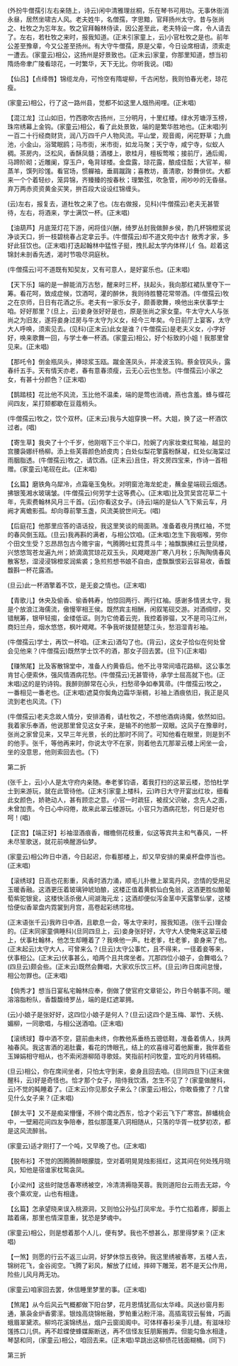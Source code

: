 <!-- { "loadSidebar": true } -->
(外扮牛僧孺引左右亲随上，诗云)闲中清雅理丝桐，乐在琴书可用功。无事休衙消永昼，居然坐啸古人风。老夫姓牛，名僧孺，字思黯，官拜扬州太守。昔与张尚之、杜牧之为忘年友。牧之官拜翰林侍读，因公差至此，老夫特设一席，令人请去了。左右，若杜牧之来时，报我知道。(正末引家童上，云)小官杜牧之是也。前年公差至豫章，今又公差至扬州。有大守牛僧孺，原是父辈，今日设席相请，须索走一遭去。(家童云)相公，这扬州是好景致也。(正末云)家童，你那里知道，想当初隋炀帝聿广陵看琼花，一时繁华，天下无比。你听我说。(唱)

【仙吕】【点绛唇】锦缆龙舟，可怜空有隋堤柳，千古闲愁，我则怕春光老，琼花瘦。

(家童云)相公，行了这一路州县，觉都不如这里人烟热闹哩。(正末唱)

【混江龙】江山如旧，竹西歌吹古扬州，三分明月，十里红楼。绿水芳塘浮玉榜，珠帘绣幕上金钩。(家童云)相公，看了此处景致，端的是繁华胜地也。(正末唱)列一百二十行经商财货，润八万四千户人物风流。平山堂，观音阁，闲花野草；九曲池，小金山，浴鹭眠鸥；马市街，米市街，如龙马聚；天宁寺，咸宁寺，似蚁人稠。茶房内，泛松风，香酥凤髓；酒楼上，歌桂月，檀板莺喉；接前厅，通后阁，马蹄阶砌；近雕阑，穿玉户，龟背球楼。金盘露，琼花露，酿成佳酝；大官羊，柳蒸羊，馔列珍馐。看官场，惯軃袖，垂肩蹴踘；喜教坊，善清歌，妙舞俳优。大都来一个个着轻纱，笼异锦，齐臻臻的按春秋；理繁弦，吹急管，闹吵吵的无昏昼。弃万两赤资资黄金买笑，拚百段大设设红锦缠头。

(云)左右，报复去，道杜牧之来了也。(左右做报，见科)(牛僧孺云)老夫无甚管待，左右，将酒来，学士满饮一杯。(正末唱)

【油葫芦】月底笼灯花下游，闲将佳兴酬，绮罗丛封我做醉乡侯，酌几杯锦橙浆说净谈天口，折一枝碧桃春占定拿云手。(牛僧孺云)却不道文苑中古忄敞秀才家，多好此狂饮也。(正末唱)打迭起翰林中猛性子挺，拽扎起太学内体样儿亻刍。趁着这锦封未剖香先透，渴时节吸尽洞庭秋。

(牛僧孺云)可不道既有知契友，又有可意人，是好宴乐也。(正末唱)

【天下乐】端的是一醉能消万古愁，醒来时三杯，扶起头，我向那红裙队里夺下一筹。看花呵，致成症候，饮酒呵，灌的醉休，我则待胜簪花常带酒。(牛僧孺云)牧之在京师，日日有花酒之乐。老夫有一家乐女子，颇善歌舞，唤他出来伏事学士咱。好好那里？(旦上，云)妾身张好好是也，原是张尚之家女童。牛太守大人与张尚之为旧友，遂将妾身过房与牛太守为义女，经今三年矣。今日前厅上宴客，太守大人呼唤，须索见去。(见科)(正末云)此女是谁？(牛僧孺云)是老夫义女，小字好好，唤来歌舞一回，与学士奉一杯酒。(家童云)相公，好个标致的小姐！我那里曾见来。(正末唱)

【那吒令】倒金瓶凤头，捧琼浆玉瓯。蹴金莲凤头，并凌波玉钩。蔡金钗风头，露春纤五手。天有情天亦老，春有意春须瘦，云无心云也生愁。(牛僧孺云)小家之女，有甚十分颜色？(正末唱)

【鹊踏枝】花比他不风流，玉比他不温柔，端的是莺也消魂，燕也含羞。蜂与蝶花间四友，呆打颏都歇在豆蔻梢头。

(牛僧孺云)牧之，饮个双杯。(正末云)我与大姐穿换一杯。大姐，换了这一杯酒饮过者。(唱)

【寄生草】我央了十个千岁，他刚咽下三个半口，险婉了内家妆束红鸳袖，越显的宫腰袅娜纤杨柳。添上些芙蓉颜色娇皮肉；白处似梨花擎露粉酥凝，红处似海棠过雨胭脂透。(牛僧孺云)牧之，请饮酒。(正末云)且住，将文房四宝来，作诗一首相赠。(家童云)笔砚在此。(正末唱)

【幺篇】磨铁角乌犀冷，点霜毫玉兔秋。对明窗沧海龙蛇走，蘸金星端砚云烟透。拂银笺湘水玻璃皱。(牛僧孺云)何劳学士这等费心。(正末唱)比及赏吴宫花草二十年，先索费翰林风月三千首。(云)你看这女子。(诗云)端的是仙人飞下紫云车，月阙才离蟾影孤。却向尊前擎玉盏，风流美貌世间无。(唱)

【后庭花】他那里应答的语话投，我这里笑谈的局面熟。准备着夜月携红袖，不觉的春风倒玉瓯。(旦云)我再斟的满者，与相公饮咱。(正末唱)怎生下我咽喉，劳你个田文生受？忘昂昂包古今赡宇宙，气腾腾吐虹霓贯斗牛；袖飘飘拂红云登凤楼，兴悠悠驾苍龙遍九州；娇滴滴赏琼花双玉头，风飕飕游广寒八月秋；乐陶陶倩春风散客愁，湿浸浸锦橙浆润紫裘；急煎煎想书娘不自由，虚飘飘恨彩云容易收，香馥馥斟一杯花露酒。

(旦云)此一杯酒擎着不饮，是无妾之情也。(正末唱)

【青歌儿】休央及偷香、偷香韩寿，怕惊回两行、两行红袖。感谢多情贤太守，我是个放浪江海儒流，傲慢宰相王侯。既然宾主相酬，闲叙笔砚交游。对酒绸缪，交错觥筹，银甲轻搊，金缕低讴。则为它倚着云兜，我控着骅骝，又不是司马江州，商妇兰舟，烟水悠悠，枫叶飕飕。不争我听拨琵琶楚江头，愁泪湿青衫袖。

(牛僧孺云)学士，再饮一杯咱。(正末云)酒勾了也。(背云)，这女子恰似在何处曾会见他来？(牛僧孺云)既然学士饮不的酒，那女子回去罢。(旦下)(正末唱)

【赚煞尾】比及客散锦堂中，准备人约黄昏后。他不比寻常间墙花路柳。这公事怎肯甘心便索休，强风情酒病花愁。(牛僧孺云)无甚管待，承学士屈高就下也。(正末唱)这的是钓诗钩。我醉则醉常在心头，扫愁帚争如奉箕帚。(牛僧孺云)牧之，一番相见一番老也。(正末唱)遮莫你鬓角边霜华渐稠，衫袖上酒痕依旧，我正是风流到老也风流。(下)

(牛僧孺云)老夫念故人情分，安排酒肴，请杜牧之，不想他酒病诗魔，依然如旧。我着家乐奉酒，他说那里曾见这女子来，是输不的他那一双眼。这风子在豫章时，张尚之家曾见来，又早三年光景，长的比那时不同了。可知他看在眼里，则是到不的他手。张千，等他再来时，你说太守不在家，则着他去兀那翠云楼上闲坐一会，坐的没意思，他则索回去也。(下)


第二折

(张千上，云)小人是太守府内亲随。奉老爹钧语，着我打扫的这翠云楼，恐怕杜学士到来游玩，就在此管待他。(正末引家童上楼科，云)昨日大守开宴出红妆，细看此女颜色，娇艳动人，甚有顾恋之意。小官一时疏狂，被叔父识破，念先人之面，未曾加责。今日心中闷倦，故来此翠云楼游玩。小官只为酒病花愁，何日是好也呵！(唱)

【正宫】【端正好】衫袖湿酒痕香，帽檐侧花枝重，似这等宾共主和气春风，一杯未尽笙歌送，就花前唤醒游仙梦。

(家童云)相公昨日中酒，今日起迟，你看那楼上，却又早安排的果桌杯盘停当也。(正末唱)

【滚绣球】日高也花影重，风香时酒力涌，顺毛儿扑撤上翠鸾丹风，恣情的受用足玉暖香融。这酒更压着玻璃钟琥珀酿，这楼正值着黄鹤仙白兔翁，这酒更胜似酿葡萄紫驼银瓮，这楼快活杀傲人间湖海元龙；这酒却便似泻金茎中天露擎仙掌，这楼恰便似香翠盘内霓裳到月宫，高卷起彩绣帘栊。

(正末语张千云)我昨日中酒，且歇息一会，等太守来时，报我知道。(张千云)理会的。(正末同家童俱睡科)(旦同四旦上，云)妾身张好好，大守大人使俺来这翠云楼上，伏事杜翰林，他怎生却睡着了？我唤他一声。杜老爹，杜老爹，妾身来了也。(正末起云)太守大人，可曾来么？(旦云)太守公事忙，且不得来，一径着妾等来，伏事相公。(正末云)伏事甚么，咱两个且共席坐者。兀那四位小娘子，会舞唱么？(四旦云)颇会些。(正末云)既然会舞唱，大家欢乐饮三杯。(旦云)昨日席间怠慢，相公勿罪也。(正末唱)

【倘秀才】想当日宴私宅翰林应奉，倒做了使官府文章钜公，昨日今朝事不同。暖溶溶脂粉队，香馥馥绮罗丛，端的是红遮翠拥。

(云)小娘子是张好好，这四位小娘子是何人？(旦云)这四个是玉梅、翠竹、夭桃、媚柳，一同歌唱，与相公送酒咱。(正末唱)

【滚绣球】尊中酒不空，筵前曲未终，你教他系垂杨五骢低鞋，准备着倩人，扶两袖春风。我这害酒的渴肚囊，看花的馋眼孔，结上的欢喜缘可着他厮重，我伴着些玉婵娟相守相从，也不索闲游柳陌寻歌妓。笑指前村问牧童，宜吃的月转梧桐。

(旦云)相公，你在席间坐者，只怕太守到来，妾身且回去咱。(旦同四旦下)(正末做醒科，云)好是奇怪也。恰才那个女子，陪侍我饮酒，怎生不见了？(家童做醒科，云)不觉的盹睡着了。(正末云)你见那女子来么？(家童云)相公，你敢昏撒了？几曾见什么女子来？(正末唱)

【醉太平】又不是痴呆懵懂，不辨个南北西东，恰才个彩云飞下广寒宫。醉蟠桃会中，一壁厢花间四友争陪奉，胜似那蓬莱八洞相随从，只落的华胥一枕梦初浓，都是这风流醉翁。

(家童云)适才刚打了一个吨，又早晚了也。(正末唱)

【脱布衫】不觉的困腾腾醉眼朦胧，空对着明晃晃烛影摇红，这其间在何处残月晓风，知他是宿谁家枕鸳衾凤。

【小梁州】这些时陡恁春寒绣被空，冷清清褥隐芙蓉。我则道阳台云雨去无踪，今夜个乘欢宠，山也有相逢。

【幺篇】怎承望晓来误入桃源洞，又则怕公孙弘打凤牢龙。手竹亡掐着疼，脚面上踏着痛，那里也情深意重，犹恐是梦魂中。

(家童云)相公，则是想着那个人儿，便有梦。我也不想甚么，那里得梦来？(正末唱)

【一煞】则愿的行云不返三山洞，好梦休惊五夜钟。我这里绣被香寒，五楼人去，锦树花飞，金谷阅空。飞腾了彩风，解放了红绒，摔碎下雕笼，若不是天公作用，险些儿风月两无功。

(家童云)咱家回去罢，休信睡里梦里的事。(正末唱)

【煞尾】从今后风云气概都做下阳台梦，花月恩情犹高似太华峰。风送纱窗月影通，篆袅金炉香雾潆。银烛高烧锦帐融，罗帕重沾粉汗溶。高插鸾钗云髻耸，巧画蛾眉翠黛浓。柳坞花溪锦绣丛，烟户云窗闺阁中。可体样春衫亲手儿缝。有滋味珍馐拣口儿供。再不趁蝶使蜂媒厮断送，再不信怪友狂朋厮搬弄。但能勾鱼水相逢，琴瑟和同，(家童云)相公，咱回去来。(正末唱)早跳出这柳债花钱面糊桶。(同下)


第三折

